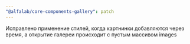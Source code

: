 ```yaml
---
"@alfalab/core-components-gallery": patch
---
```


Исправлено применение стилей, когда картнинки добавляются через время, а открытие галереи происходит с пустым массивом images
